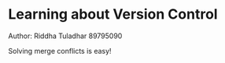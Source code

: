 # Learning about Version Control
Author: Riddha Tuladhar 89795090

Solving merge conflicts is easy!
